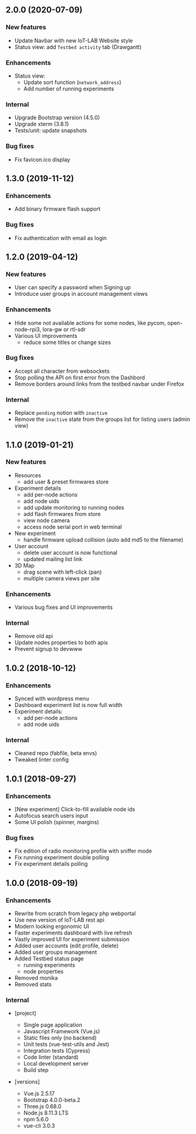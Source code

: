## 2.0.0 (2020-07-09)

### New features

* Update Navbar with new IoT-LAB Website style
* Status view: add `Testbed activity` tab (Drawgantt)

### Enhancements

* Status view:
  * Update sort function (`network_address`)
  * Add number of running experiments

### Internal

* Upgrade Bootstrap version (4.5.0)
* Upgrade xterm (3.8.1)
* Tests/unit: update snapshots

### Bug fixes

* Fix favicon.ico display

## 1.3.0 (2019-11-12)

### Enhancements

* Add binary firmware flash support

### Bug fixes

* Fix authentication with email as login

##  1.2.0 (2019-04-12)

### New features

* User can specify a password when Signing up
* Introduce user groups in account management views

### Enhancements

* Hide some not available actions for some nodes, like pycom, open-node-rpi3, lora-gw or rtl-sdr
* Various UI improvements
  * reduce some titles or change sizes

### Bug fixes

* Accept all character from websockets
* Stop polling the API on first error from the Dashbord
* Remove borders around links from the testbed navbar under Firefox

### Internal

* Replace `pending` notion with `inactive`
* Remove the `inactive` state from the groups list for listing users (admin view)

##  1.1.0 (2019-01-21)

### New features

* Resources
  * add user & preset firmwares store
* Experiment details
  * add per-node actions
  * add node uids
  * add update monitoring to running nodes
  * add flash firmwares from store
  * view node camera
  * access node serial port in web terminal
* New experiment
  * handle firmware upload collision (auto add md5 to the filename)
* User account
  * delete user account is now functional
  * updated mailing list link
* 3D Map
  * drag scene with left-click (pan)
  * multiple camera views per site

### Enhancements

* Various bug fixes and UI improvements

### Internal

* Remove old api
* Update nodes properties to both apis
* Prevent signup to devwww

##  1.0.2 (2018-10-12)

### Enhancements

* Synced with wordpress menu
* Dashboard experiment list is now full width
* Experiment details:
  * add per-node actions
  * add node uids

### Internal

* Cleaned repo (fabfile, beta envs)
* Tweaked linter config

##  1.0.1 (2018-09-27)

### Enhancements

* [New experiment] Click-to-fill available node ids
* Autofocus search users input
* Some UI polish (spinner, margins)

### Bug fixes

* Fix edition of radio monitoring profile with sniffer mode
* Fix running experiment double polling
* Fix experiment details polling

##  1.0.0 (2018-09-19)

### Enhancements

* Rewrite from scratch from legacy php webportal
* Use new version of IoT-LAB rest api
* Modern looking ergonomic UI
* Faster experiments dashboard with live refresh
* Vastly improved UI for experiment submission
* Added user accounts (edit profile, delete)
* Added user groups management
* Added Testbed status page
  * running experiments
  * node properties
* Removed monika
* Removed stats

### Internal

* [project]
  * Single page application
  * Javascript Framework (Vue.js)
  * Static files only (no backend)
  * Unit tests (vue-test-utils and Jest)
  * Integration tests (Cypress)
  * Code linter (standard)
  * Local development server
  * Build step

* [versions]
  * Vue.js 2.5.17
  * Bootstrap 4.0.0-beta.2
  * Three.js 0.68.0
  * Node.js 8.11.3 LTS
  * npm 5.6.0
  * vue-cli 3.0.3
